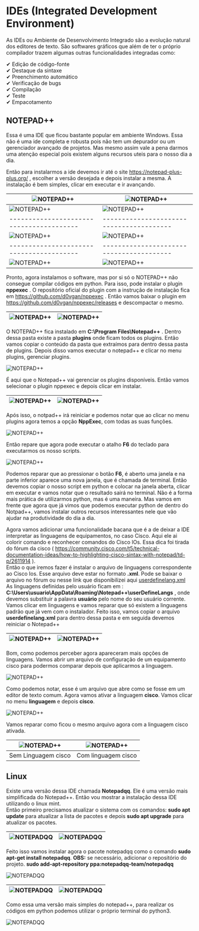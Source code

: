 # IDEs (Integrated Development Environment)

As IDEs ou Ambiente de Desenvolvimento Integrado são a evolução natural dos editores de texto. São softwares gráficos que além de ter o próprio compilador trazem algumas outras funcionalidades integradas como:  

✔ Edição de código-fonte  
✔ Destaque da sintaxe  
✔ Preenchimento automático  
✔ Verificação de bugs  
✔ Compilação  
✔ Teste  
✔ Empacotamento

## NOTEPAD++

Essa é uma IDE que ficou bastante popular em ambiente Windows. Essa não é uma ide completa e robusta pois não tem um depurador ou um gerenciador avançado de projetos. Mas mesmo assim vale a pena darmos uma atenção especial pois existem alguns recursos uteis para o nosso dia a dia.  

Então para instalarmos a ide devemos ir até o site https://notepad-plus-plus.org/ , escolher a versão desejada e depois instalar a mesma. A instalação é bem simples, clicar em executar e ir avançando.  

| ![NOTEPAD++](Imagens/notepad++/01.png) | ![NOTEPAD++](Imagens/notepad++/02.png) |
|----------------------------------------|----------------------------------------|
| ![NOTEPAD++](Imagens/notepad++/03.png) | ![NOTEPAD++](Imagens/notepad++/04.png) |
|----------------------------------------|----------------------------------------|
| ![NOTEPAD++](Imagens/notepad++/05.png) | ![NOTEPAD++](Imagens/notepad++/06.png) |
|----------------------------------------|----------------------------------------|
| ![NOTEPAD++](Imagens/notepad++/07.png) | ![NOTEPAD++](Imagens/notepad++/08.png) |  

Pronto, agora instalamos o software, mas por si só o NOTEPAD++ não consegue compilar códigos em python. Para isso, pode instalar o plugin **nppexec** . O repositório oficial do plugin com a instrução de instalação fica em https://github.com/d0vgan/nppexec . Então vamos baixar o plugin em https://github.com/d0vgan/nppexec/releases e descompactar o mesmo.  

| ![NOTEPAD++](Imagens/notepad++/09.png) | ![NOTEPAD++](Imagens/notepad++/10.png) | 
|----------------------------------------|----------------------------------------|

O NOTEPAD++ fica instalado em **C:\Program Files\Notepad++** . Dentro dessa pasta existe a pasta **plugins** onde ficam todos os plugins. Então vamos copiar o conteúdo da pasta que extraímos para dentro dessa pasta de plugins. Depois disso vamos executar o notepad++ e clicar no menu plugins, gerenciar plugins.  

![NOTEPAD++](Imagens/notepad++/11.png)  

É aqui que o Notepad++ vai gerenciar os plugins disponíveis. Então vamos selecionar o plugin nppexec e depois clicar em instalar.  

| ![NOTEPAD++](Imagens/notepad++/12.png) | ![NOTEPAD++](Imagens/notepad++/13.png) |
|----------------------------------------|----------------------------------------|    

Após isso, o notpad++ irá reiniciar e podemos notar que ao clicar no menu plugins agora temos a opção **NppExec**, com todas as suas funções.  

![NOTEPAD++](Imagens/notepad++/13.png)  

Então repare que agora pode executar o atalho **F6** do teclado para executarmos os nosso scripts.  

![NOTEPAD++](Imagens/notepad++/14.png)  

Podemos reparar que ao pressionar o botão **F6**, é aberto uma janela e na parte inferior aparece uma nova janela, que é chamada de terminal. Então devemos copiar o nosso script em python e colocar na janela aberta, clicar em executar e vamos notar que o resultado sairá no terminal. Não é a forma mais prática de utilizarmos python, mas é uma maneira. Mas vamos em frente que agora que já vimos que podemos executar python de dentro do Notpad++, vamos instalar outros recursos interessantes nele que vão ajudar na produtividade do dia a dia.  

Agora vamos adicionar uma funcionalidade bacana que é a de deixar a IDE interpretar as linguagens de equipamentos, no caso Cisco. Aqui ele ai colorir comando e reconhecer comandos do Cisco IOs. Essa dica foi tirada do fórum da cisco ( https://community.cisco.com/t5/technical-documentation-ideas/how-to-highlighting-cisco-sintax-with-notepad/td-p/2611914 ).  
Então o que iremos fazer é instalar o arquivo de linguagens correspondente ao Cisco Ios. Esse arquivo deve estar no formato **.xml**. Pode se baixar o arquivo no fórum ou nesse link que disponibilizei aqui [userdefinelang.xml](Arquivos/userdefinelang.xml)  
As linguagens definidas pelo usuário ficam em : **C:\Users\usuario\AppData\Roaming\Notepad++\userDefineLangs** , onde devemos substituir a palavra **usuário** pelo nome do seu usuário corrente. Vamos clicar em linguagens e vamos reparar que só existem a linguagens padrão que já vem com o instalador. Feito isso, vamos copiar o arquivo **userdefinelang.xml** para dentro dessa pasta e em seguida devemos reiniciar o Notepad++

| ![NOTEPAD++](Imagens/notepad++/16.png) | ![NOTEPAD++](Imagens/notepad++/17.png) |
|----------------------------------------|----------------------------------------|

Bom, como podemos perceber agora apareceram mais opções de linguagens. Vamos abrir um arquivo de configuração de um equipamento cisco para podermos comparar depois que aplicarmos a linguagem.  

![NOTEPAD++](Imagens/notepad++/18.png)  

Como podemos notar, esse é um arquivo que abre como se fosse em um editor de texto comum. Agora vamos ativar a linguagem **cisco**. Vamos clicar no menu **linguagem** e depois **cisco**.  

![NOTEPAD++](Imagens/notepad++/17.png)  

Vamos reparar como ficou o mesmo arquivo agora com a linguagem cisco ativada.  

| ![NOTEPAD++](Imagens/notepad++/18.png) | ![NOTEPAD++](Imagens/notepad++/20.png) |
|----------------------------------------|----------------------------------------|
| Sem Linguagem cisco                    | Com linguagem cisco                    |

## Linux

Existe uma versão dessa IDE chamada **Notepadqq**. Ele é uma versão mais simplificada do Notepad++. Então vou mostrar a instalação dessa IDE utilizando o linux mint.  
Então primeiro precisamos atualizar o sistema com os comandos: **sudo apt update** para atualizar a lista de pacotes e depois **sudo apt upgrade** para atualizar os pacotes.  

| ![NOTEPADQQ](Imagens/notepadqq/01.png) | ![NOTEPADQQ](Imagens/notepadqq/02.png) |
|----------------------------------------|----------------------------------------|

Feito isso vamos instalar agora o pacote notepadqq como o comando **sudo apt-get install notepadqq**. **OBS:** se necessário, adicionar o repositório do projeto. **sudo add-apt-repository ppa:notepadqq-team/notepadqq**

![NOTEPADQQ](Imagens/notepadqq/03.png)  

| ![NOTEPADQQ](Imagens/notepadqq/04.png) | ![NOTEPADQQ](Imagens/notepadqq/05.png) |
|----------------------------------------|----------------------------------------|  

Como essa uma versão mais simples do notepad++, para realizar os códigos em python podemos utilizar o próprio terminal do python3.  

![NOTEPADQQ](Imagens/notepadqq/06.png)